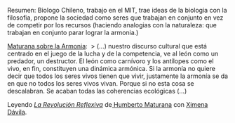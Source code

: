 Resumen: Biologo Chileno, trabajo en el MIT, trae ideas de la biologia con la filosofia, propone la sociedad como seres que trabajan en conjunto en vez de competir por los recursos (haciendo analogias con la naturaleza: que trabajan en conjunto parar lograr la armonia.)



[Maturana sobre la Armonia](https://youtube.com/clip/Ugkx0QAmLG9gLmerXJrpF7Xxee_gcDNeWqKu?si=VuwASg34UNaYMkI6): 
 > (...) nuestro discurso cultural que está centrado en el juego de la lucha y de la competencia, ve al león como un predador, un destructor. El león como carnívoro y los antílopes como el vivo, en fin, constituyen una dinámica armónica. Si la armonía no quiere decir que todos los seres vivos tienen que vivir, justamente la armonía se da en que no todos los seres vivos vivan.  Porque si no esta cosa se descalabran. Se acaban todas las  coherencias ecológicas (...)

Leyendo [*La Revolución Reflexiva*](https://www.planetadelibros.cl/autor/ximena-davila/000052851) de[ Humberto Maturana](https://es.wikipedia.org/wiki/Humberto_Maturana) con [Ximena Dávila](https://www.planetadelibros.cl/autor/ximena-davila/000052851).
